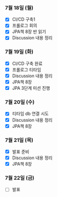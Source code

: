 ### 7월 18일 (월)
- [x] CI/CD 구축1
- [x] 프롤로그 회의 
- [x] JPA책 8장 반 읽기 
- [x] Discussion 내용 정리

### 7월 19일 (화)
- [x] CI/CD 구축 완료
- [x] 프롤로그 티타임
- [x] Discussion 내용 정리
- [x] JPA책 8장
- [x] JPA 3단계 미션 진행 

### 7월 20일 (수)
- [X] 티타임 db 연결 시도
- [x] Discussion 내용 정리
- [x] JPA책 8장

### 7월 21일 (목)
- [x] 발표 준비
- [x] Discussion 내용 정리
- [x] JPA책 8장

### 7월 22일 (금)
- [ ] 발표
